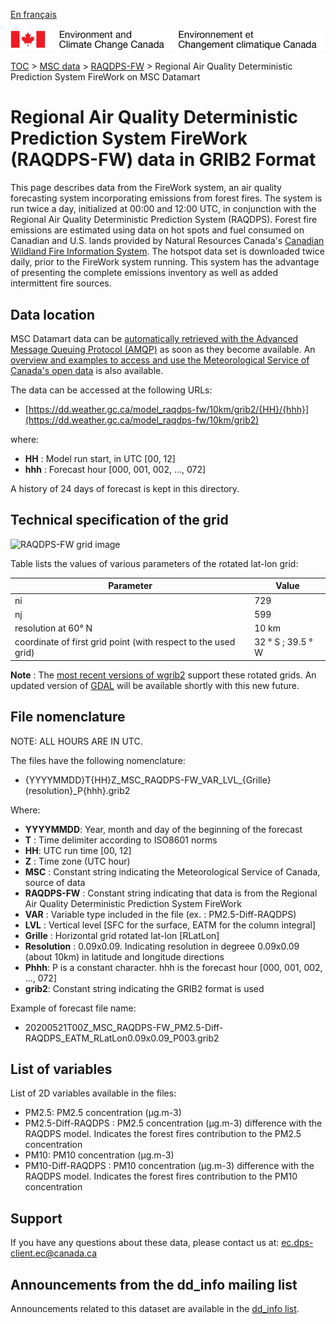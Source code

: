 [En français](readme_raqdps-fw-datamart_fr.md)

![ECCC logo](../../img_eccc-logo.png)

[TOC](../../readme_en.md) > [MSC data](../readme_en.md) > [RAQDPS-FW](readme_raqdps-fw_en.md) > Regional Air Quality Deterministic Prediction System FireWork on MSC Datamart

# Regional Air Quality Deterministic Prediction System FireWork (RAQDPS-FW) data in GRIB2 Format

This page describes data from the FireWork system, an air quality forecasting system incorporating emissions from forest fires. The system is run twice a day, initialized at 00:00 and 12:00 UTC, in conjunction with the Regional Air Quality Deterministic Prediction System (RAQDPS). Forest fire emissions are estimated using data on hot spots and fuel consumed on Canadian and U.S. lands provided by Natural Resources Canada's [Canadian Wildland Fire Information System](http://cwfis.cfs.nrcan.gc.ca/). The hotspot data set is downloaded twice daily, prior to the FireWork system running. This system has the advantage of presenting the complete emissions inventory as well as added intermittent fire sources.

## Data location

MSC Datamart data can be [automatically retrieved with the Advanced Message Queuing Protocol (AMQP)](../../msc-datamart/amqp_en.md) as soon as they become available. An [overview and examples to access and use the Meteorological Service of Canada's open data](../../usage/readme_en.md) is also available.

The data can be accessed at the following URLs:

* [https://dd.weather.gc.ca/model_raqdps-fw/10km/grib2/{HH}/{hhh}](https://dd.weather.gc.ca/model_raqdps-fw/10km/grib2) 

where:

* __HH__ : Model run start, in UTC [00, 12]
* __hhh__ : Forecast hour [000, 001, 002, ..., 072] 

A history of 24 days of forecast is kept in this directory.

## Technical specification of the grid

![RAQDPS-FW grid image](https://collaboration.cmc.ec.gc.ca/cmc/cmos/public_doc/msc-data/nwp_raqdps-fw/grille_raqdps-fw.png)

Table lists the values of various parameters of the rotated lat-lon grid:

| Parameter | Value |
| ------ | ------ |
| ni | 729 |
| nj | 599 | 
| resolution at 60° N | 10 km |
| coordinate of first grid point (with respect to the used grid) | 32 ° S ; 39.5 ° W |

__Note__ : The [most recent versions of wgrib2](https://www.cpc.ncep.noaa.gov/products/wesley/wgrib2/update_2.0.8.html) support these rotated grids. An updated version of [GDAL](https://gdal.org/) will be available shortly with this new future.

## File nomenclature

NOTE: ALL HOURS ARE IN UTC.

The files have the following nomenclature:

* {YYYYMMDD}T{HH}Z_MSC_RAQDPS-FW_VAR_LVL_{Grille}(resolution}_P{hhh}.grib2

Where:

* __YYYYMMDD__: Year, month and day of the beginning of the forecast
* __T__ : Time delimiter according to ISO8601 norms
* __HH__: UTC run time [00, 12]
* __Z__ : Time zone (UTC hour)
* __MSC__ : Constant string indicating the Meteorological Service of Canada, source of data
* __RAQDPS-FW__ : Constant string indicating that data is from the Regional Air Quality Deterministic Prediction System FireWork
* __VAR__ : Variable type included in the file (ex. : PM2.5-Diff-RAQDPS)
* __LVL__ : Vertical level [SFC for the surface, EATM for the column integral]
* __Grille__ : Horizontal grid rotated lat-lon [RLatLon]
* __Resolution__ : 0.09x0.09. Indicating resolution in degreee 0.09x0.09 (about 10km) in latitude and longitude directions
* __Phhh__: P is a constant character. hhh is the forecast hour [000, 001, 002, ..., 072]
* __grib2__: Constant string indicating the GRIB2 format is used

Example of forecast file name:

* 20200521T00Z_MSC_RAQDPS-FW_PM2.5-Diff-RAQDPS_EATM_RLatLon0.09x0.09_P003.grib2

## List of variables

List of 2D variables available in the files:

* PM2.5: PM2.5 concentration (&mu;g.m-3)
* PM2.5-Diff-RAQDPS : PM2.5 concentration (&mu;g.m-3) difference with the RAQDPS model. Indicates the forest fires contribution to the PM2.5 concentration
* PM10: PM10 concentration (&mu;g.m-3)
* PM10-Diff-RAQDPS : PM10 concentration (&mu;g.m-3) difference with the RAQDPS model. Indicates the forest fires contribution to the PM10 concentration

## Support

If you have any questions about these data, please contact us at: [ec.dps-client.ec@canada.ca](mailto:ec.dps-client.ec@canada.ca)

## Announcements from the dd_info mailing list 

Announcements related to this dataset are available in the [dd_info list](https://lists.ec.gc.ca/cgi-bin/mailman/listinfo/dd_info).

